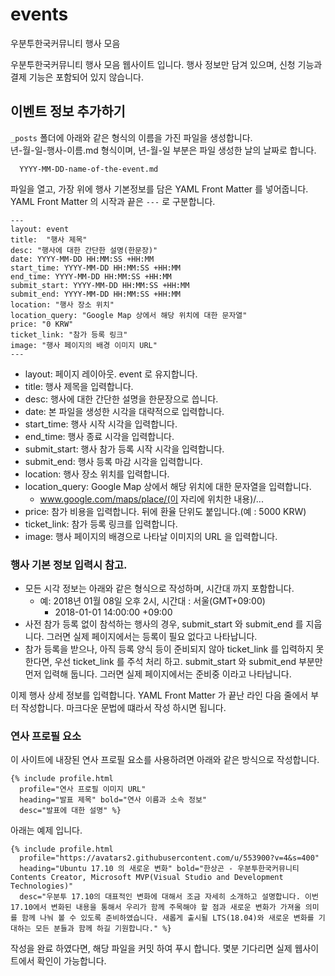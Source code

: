 # events
우분투한국커뮤니티 행사 모음

우분투한국커뮤니티 행사 모음 웹사이트 입니다. 행사 정보만 담겨 있으며, 신청 기능과 결제 기능은 포함되어 있지 않습니다.

## 이벤트 정보 추가하기

`_posts` 폴더에 아래와 같은 형식의 이름을 가진 파일을 생성합니다.  
년-월-일-행사-이름.md 형식이며, 년-월-일 부분은 파일 생성한 날의 날짜로 합니다.
```
  YYYY-MM-DD-name-of-the-event.md
````

파일을 열고, 가장 위에 행사 기본정보를 담은 YAML Front Matter 를 넣어줍니다.  
YAML Front Matter 의 시작과 끝은 `---` 로 구분합니다.
```
---
layout: event
title:  "행사 제목"
desc: "행사에 대한 간단한 설명(한문장)"
date: YYYY-MM-DD HH:MM:SS +HH:MM
start_time: YYYY-MM-DD HH:MM:SS +HH:MM
end_time: YYYY-MM-DD HH:MM:SS +HH:MM
submit_start: YYYY-MM-DD HH:MM:SS +HH:MM
submit_end: YYYY-MM-DD HH:MM:SS +HH:MM
location: "행사 장소 위치"
location_query: "Google Map 상에서 해당 위치에 대한 문자열"
price: "0 KRW"
ticket_link: "참가 등록 링크"
image: "행사 페이지의 배경 이미지 URL"
---
```

- layout: 페이지 레이아웃. event 로 유지합니다.
- title: 행사 제목을 입력합니다.
- desc: 행사에 대한 간단한 설명을 한문장으로 씁니다.
- date: 본 파일을 생성한 시각을 대략적으로 입력합니다.
- start_time: 행사 시작 시각을 입력합니다.
- end_time: 행사 종료 시각을 입력합니다.
- submit_start: 행사 참가 등록 시작 시각을 입력합니다.
- submit_end: 행사 등록 마감 시각을 입력합니다.
- location: 행사 장소 위치를 입력합니다.
- location_query: Google Map 상에서 해당 위치에 대한 문자열을 입력합니다.
  - www.google.com/maps/place/(이 자리에 위치한 내용)/...
- price: 참가 비용을 입력합니다. 뒤에 환율 단위도 붙입니다.(예 : 5000 KRW)
- ticket_link: 참가 등록 링크를 입력합니다.
- image: 행사 페이지의 배경으로 나타날 이미지의 URL 을 입력합니다.

### 행사 기본 정보 입력시 참고.
- 모든 시각 정보는 아래와 같은 형식으로 작성하며, 시간대 까지 포함합니다.
  - 예: 2018년 01월 08일 오후 2시, 시간대 : 서울(GMT+09:00)
    - 2018-01-01 14:00:00 +09:00
- 사전 참가 등록 없이 참석하는 행사의 경우, submit_start 와 submit_end 를 지웁니다. 그러면 실제 페이지에서는 등록이 필요 없다고 나타납니다.
- 참가 등록을 받으나, 아직 등록 양식 등이 준비되지 않아 ticket_link 를 입력하지 못한다면, 우선 ticket_link 를 주석 처리 하고. submit_start 와 submit_end 부분만 먼저 입력해 둡니다. 그러면 실제 페이지에서는 준비중 이라고 나타납니다.

이제 행사 상세 정보를 입력합니다. YAML Front Matter 가 끝난 라인 다음 줄에서 부터 작성합니다. 마크다운 문법에 떄라서 작성 하시면 됩니다.

### 연사 프로필 요소
이 사이트에 내장된 연사 프로필 요소를 사용하려면 아래와 같은 방식으로 작성합니다.

```
{% include profile.html
  profile="연사 프로필 이미지 URL"
  heading="발표 제목" bold="연사 이름과 소속 정보"
  desc="발표에 대한 설명" %}
```

아래는 예제 입니다.

```
{% include profile.html
  profile="https://avatars2.githubusercontent.com/u/553900?v=4&s=400"
  heading="Ubuntu 17.10 의 새로운 변화" bold="한상곤 - 우분투한국커뮤니티 Contents Creator, Microsoft MVP(Visual Studio and Development Technologies)"
  desc="우분투 17.10의 대표적인 변화에 대해서 조금 자세히 소개하고 설명합니다. 이번 17.10에서 변화된 내용을 통해서 우리가 함께 주목해야 할 점과 새로운 변화가 가져올 의미를 함께 나눠 볼 수 있도록 준비하였습니다. 새롭게 출시될 LTS(18.04)와 새로운 변화를 기대하는 모든 분들과 함께 하길 기원합니다." %}
```

작성을 완료 하였다면, 해당 파일을 커밋 하여 푸시 합니다. 몇분 기다리면 실제 웹사이트에서 확인이 가능합니다.
